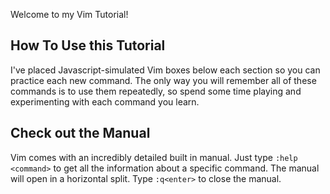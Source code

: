 Welcome to my Vim Tutorial!

## How To Use this Tutorial

I've placed Javascript-simulated Vim boxes below each section so you can practice each new command.
 The only way you will remember all of these commands is to use them repeatedly, so spend some time playing and experimenting with each command you learn.

## Check out the Manual

Vim comes with an incredibly detailed built in manual. Just type `:help
<command>` to get all the information about a specific command. The manual will open
in a horizontal split. Type `:q<enter>` to close the manual.
